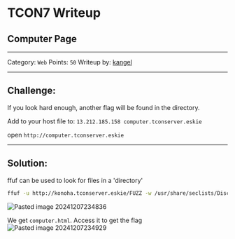# TCON7 Writeup
## Computer Page 

---

Category: `Web`
Points: `50`
Writeup by: [kangel]()

---

## Challenge: 

If you look hard enough, another flag will be found in the directory.

Add to your host file to: `13.212.185.158 computer.tconserver.eskie`

open `http://computer.tconserver.eskie`

---

## Solution:
ffuf can be used to look for files in a 'directory' 
```sh
ffuf -u http://konoha.tconserver.eskie/FUZZ -w /usr/share/seclists/Discovery/Web-Content/raft-large-directories-lowercase.txt  -c -t 80 -r -e .html
```

![Pasted image 20241207234836](https://github.com/user-attachments/assets/240c2e79-fe5d-45ba-a80c-da0a33b140db)


We get `computer.html`. Access it to get the flag 
![Pasted image 20241207234929](https://github.com/user-attachments/assets/c77e2d7b-68d7-4357-899b-e903abcf3285)

